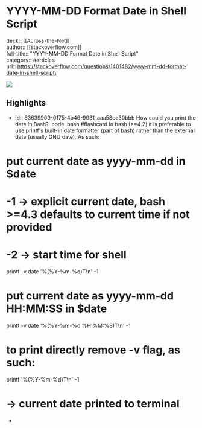 # YYYY-MM-DD Format Date in Shell Script

deck:: [[Across-the-Net]]\
author:: [[stackoverflow.com]]\
full-title:: "YYYY-MM-DD Format Date in Shell Script"\
category:: #articles\
url:: https://stackoverflow.com/questions/1401482/yyyy-mm-dd-format-date-in-shell-script\

![](https://readwise-assets.s3.amazonaws.com/static/images/article1.be68295a7e40.png)
## Highlights
- id:: 63639909-0175-4b46-9931-aaa58cc30bbb
   How could you print the date in Bash? .code .bash #flashcard 
    In bash (>=4.2) it is preferable to use printf's built-in date formatter (part of bash) rather than the external date (usually GNU date).
     As such:
# put current date as yyyy-mm-dd in $date
# -1 -> explicit current date, bash >=4.3 defaults to current time if not provided
# -2 -> start time for shell
   printf -v date '%(%Y-%m-%d)T\n' -1
# put current date as yyyy-mm-dd HH:MM:SS in $date
   printf -v date '%(%Y-%m-%d %H:%M:%S)T\n' -1
# to print directly remove -v flag, as such:
   printf '%(%Y-%m-%d)T\n' -1
# -> current date printed to terminal
-